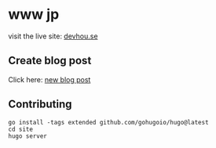# www jp

visit the live site: [devhou.se](https://devhou.se)

## Create blog post

Click here: [new blog post](https://github.com/devhou-se/www-jp/issues/new?labels=post)

## Contributing
```shell
go install -tags extended github.com/gohugoio/hugo@latest
cd site
hugo server
```
